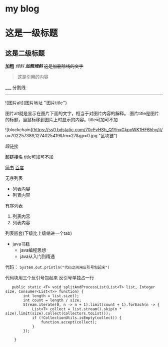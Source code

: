 # my blog

# 这是一级标题
## 这是二级标题
**加粗**
*倾斜*
***加粗倾斜***
~~这是加删除线的文字~~

>这是引用的内容


___ 分割线
____

![图片alt](图片地址 ''图片title'')

图片alt就是显示在图片下面的文字，相当于对图片内容的解释。
图片title是图片的标题，当鼠标移到图片上时显示的内容。title可加可不加

![blockchain](https://ss0.bdstatic.com/70cFvHSh_Q1YnxGkpoWK1HF6hhy/it/
u=702257389,1274025419&fm=27&gp=0.jpg "区块链")


超链接

[超链接名](超链接地址 "超链接title")
title可加可不加


[简书](http://jianshu.com)
[百度](http://baidu.com)



无序列表
* 列表内容
* 列表内容

有序列表
1. 列表内容
2. 列表内容

列表嵌套(下级比上级缩进一个tab)
* java书籍   
    * java编程思想
    * java从入门到精通
    
代码：
`System.out.println("代码之间用反引号包起来")`

代码块用三个反引号包起来  反引号单独占一行
```
   public static <T> void splitAndProcessList(List<T> list, Integer size, Consumer<List<T>> function) {
        int length = list.size();
        int count = length / size;
        Stream.iterate(0, n -> n + 1).limit(count + 1).forEach(n -> {
            List<T> collect = list.stream().skip(n * size).limit(size).collect(Collectors.toList());
            if (!CollectionUtils.isEmpty(collect)) {
                function.accept(collect);
            }
        });

    }
```